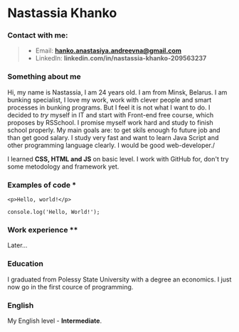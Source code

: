 # Nastassia Khanko

### Contact with me:

> - Email: **hanko.anastasiya.andreevna@gmail.com**
> - LinkedIn: **linkedin.com/in/nastassia-khanko-209563237**

### Something about me

Hi, my name is Nastassia, I am 24 years old. I am from Minsk, Belarus. I am bunking specialist, I love my work, work with clever people and smart processes in bunking programs. But I feel it is not what I want to do. I decided to _try_ myself in IT and start with Front-end free course, which proposes by RSSchool. I promise myself work hard and study to finish school properly. My main goals are: to get skils enough fo future job and than get good salary. I study very fast and want to learn Java Script and other programming language clearly. I would be good web-developer./

I learned **CSS, HTML and JS** on basic level. I work with GitHub for, don't try some metodology and framework yet.

### Examples of code \*

```
<p>Hello, world!</p>

console.log('Hello, World!');
```

### Work experience \*\*

Later...

### Education

I graduated from Polessy State University with a degree an economics. I just now go in the first cource of programming.

### English

My English level - **Intermediate**.
